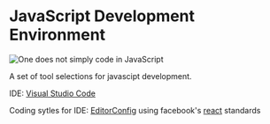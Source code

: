# JavaScript Development Environment

![One does not simply code in JavaScript](https://i.imgur.com/OdlY9KP.png "One does not simply code in JavaScript")

A set of tool selections for javascipt development.


IDE: [Visual Studio Code](https://code.visualstudio.com/)

Coding sytles for IDE: [EditorConfig](https://editorconfig.org/) using facebook's [react](https://github.com/facebook/react/blob/master/.editorconfig) standards
